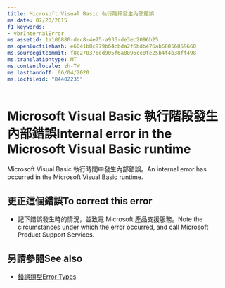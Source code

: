 ```yaml
---
title: Microsoft Visual Basic 執行階段發生內部錯誤
ms.date: 07/20/2015
f1_keywords:
- vbrInternalError
ms.assetid: 1a106880-dec8-4e75-a935-de3ec2096b25
ms.openlocfilehash: e6041b8c979b64cbda2f6bdb476ab68056059660
ms.sourcegitcommit: f8c270376ed905f6a8896ce0fe25b4f4b38ff498
ms.translationtype: MT
ms.contentlocale: zh-TW
ms.lasthandoff: 06/04/2020
ms.locfileid: "84402235"
---
```

# <a name="internal-error-in-the-microsoft-visual-basic-runtime"></a><span data-ttu-id="2aa4b-102">Microsoft Visual Basic 執行階段發生內部錯誤</span><span class="sxs-lookup"><span data-stu-id="2aa4b-102">Internal error in the Microsoft Visual Basic runtime</span></span>
<span data-ttu-id="2aa4b-103">Microsoft Visual Basic 執行時間中發生內部錯誤。</span><span class="sxs-lookup"><span data-stu-id="2aa4b-103">An internal error has occurred in the Microsoft Visual Basic runtime.</span></span>  
  
## <a name="to-correct-this-error"></a><span data-ttu-id="2aa4b-104">更正這個錯誤</span><span class="sxs-lookup"><span data-stu-id="2aa4b-104">To correct this error</span></span>  
  
- <span data-ttu-id="2aa4b-105">記下錯誤發生時的情況，並致電 Microsoft 產品支援服務。</span><span class="sxs-lookup"><span data-stu-id="2aa4b-105">Note the circumstances under which the error occurred, and call Microsoft Product Support Services.</span></span>  
  
## <a name="see-also"></a><span data-ttu-id="2aa4b-106">另請參閱</span><span class="sxs-lookup"><span data-stu-id="2aa4b-106">See also</span></span>

- [<span data-ttu-id="2aa4b-107">錯誤類型</span><span class="sxs-lookup"><span data-stu-id="2aa4b-107">Error Types</span></span>](../programming-guide/language-features/error-types.md)

